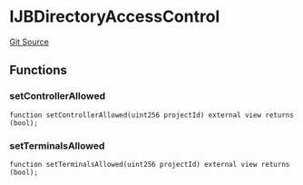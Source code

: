 # IJBDirectoryAccessControl
[Git Source](https://github.com/Bananapus/nana-core/blob/2998dca2fbd2658e2c8791d6dc8348147d69e28e/src/interfaces/IJBDirectoryAccessControl.sol)


## Functions
### setControllerAllowed


```solidity
function setControllerAllowed(uint256 projectId) external view returns (bool);
```

### setTerminalsAllowed


```solidity
function setTerminalsAllowed(uint256 projectId) external view returns (bool);
```

